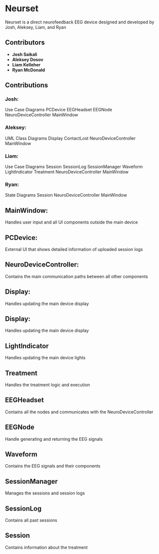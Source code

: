 # Neurset
Neurset is a direct neurofeedback EEG device designed and developed by Josh, Aleksey, Liam, and Ryan
## Contributors
- **Josh Saikali**
- **Aleksey Dosov**
- **Liam Kelleher**
- **Ryan McDonald**

## Contributions
### Josh:
Use Case Diagrams
PCDevice
EEGHeadset
EEGNode
NeuroDeviceController
MainWindow

### Aleksey:
UML Class Diagrams
Display
ContactLost
NeuroDeviceController
MainWindow

### Liam:
Use Case Diagrams
Session
SessionLog
SessionManager
Waveform
LightIndicator
Treatment
NeuroDeviceController
MainWindow

### Ryan:
State Diagrams
Session
NeuroDeviceController
MainWindow

## MainWindow:
Handles user input and all UI components outside the main device

## PCDevice:
External UI that shows detailed information of uploaded session logs

## NeuroDeviceController:
Contains the main communication paths between all other components

## Display:
Handles updating the main device display

## Display:
Handles updating the main device display

## LightIndicator
Handles updating the main device lights

## Treatment
Handles the treatment logic and execution

## EEGHeadset
Contains all the nodes and communicates with the NeuroDeviceController

## EEGNode
Handle generating and returning the EEG signals

## Waveform
Contains the EEG signals and their components

## SessionManager
Manages the sessions and session logs

## SessionLog
Contains all past sessions

## Session
Contains information about the treatment